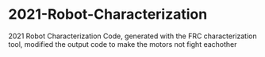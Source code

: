# 2021-Robot-Characterization
2021 Robot Characterization Code, generated with the FRC characterization tool, modified the output code to make the motors not fight eachother
